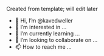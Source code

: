 Created from template; will edit later
- 👋 Hi, I’m @kavedweller
- 👀 I’m interested in ...
- 🌱 I’m currently learning ...
- 💞️ I’m looking to collaborate on ...
- 📫 How to reach me ...

<!---
kavedweller/kavedweller is a ✨ special ✨ repository because its `README.md` (this file) appears on your GitHub profile.
You can click the Preview link to take a look at your changes.
--->
